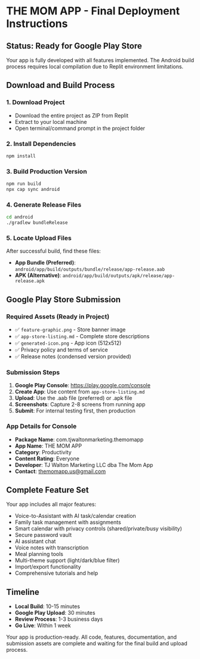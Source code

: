 # THE MOM APP - Final Deployment Instructions

## Status: Ready for Google Play Store

Your app is fully developed with all features implemented. The Android build process requires local compilation due to Replit environment limitations.

## Download and Build Process

### 1. Download Project
- Download the entire project as ZIP from Replit
- Extract to your local machine
- Open terminal/command prompt in the project folder

### 2. Install Dependencies
```bash
npm install
```

### 3. Build Production Version
```bash
npm run build
npx cap sync android
```

### 4. Generate Release Files
```bash
cd android
./gradlew bundleRelease
```

### 5. Locate Upload Files
After successful build, find these files:
- **App Bundle (Preferred)**: `android/app/build/outputs/bundle/release/app-release.aab`
- **APK (Alternative)**: `android/app/build/outputs/apk/release/app-release.apk`

## Google Play Store Submission

### Required Assets (Ready in Project)
- ✅ `feature-graphic.png` - Store banner image
- ✅ `app-store-listing.md` - Complete store descriptions
- ✅ `generated-icon.png` - App icon (512x512)
- ✅ Privacy policy and terms of service
- ✅ Release notes (condensed version provided)

### Submission Steps
1. **Google Play Console**: https://play.google.com/console
2. **Create App**: Use content from `app-store-listing.md`
3. **Upload**: Use the .aab file (preferred) or .apk file
4. **Screenshots**: Capture 2-8 screens from running app
5. **Submit**: For internal testing first, then production

### App Details for Console
- **Package Name**: com.tjwaltonmarketing.themomapp
- **App Name**: THE MOM APP
- **Category**: Productivity
- **Content Rating**: Everyone
- **Developer**: TJ Walton Marketing LLC dba The Mom App
- **Contact**: themomapp.us@gmail.com

## Complete Feature Set

Your app includes all major features:
- Voice-to-Assistant with AI task/calendar creation
- Family task management with assignments
- Smart calendar with privacy controls (shared/private/busy visibility)
- Secure password vault
- AI assistant chat
- Voice notes with transcription
- Meal planning tools
- Multi-theme support (light/dark/blue filter)
- Import/export functionality
- Comprehensive tutorials and help

## Timeline
- **Local Build**: 10-15 minutes
- **Google Play Upload**: 30 minutes
- **Review Process**: 1-3 business days
- **Go Live**: Within 1 week

Your app is production-ready. All code, features, documentation, and submission assets are complete and waiting for the final build and upload process.